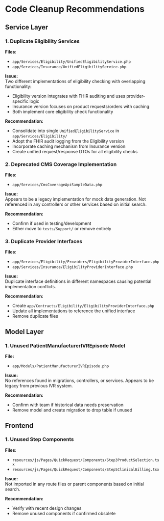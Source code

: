 # Code Cleanup Recommendations

## Service Layer

### 1. Duplicate Eligibility Services
**Files:**  
- `app/Services/Eligibility/UnifiedEligibilityService.php`  
- `app/Services/Insurance/UnifiedEligibilityService.php`  

**Issue:**  
Two different implementations of eligibility checking with overlapping functionality:
- Eligibility version integrates with FHIR auditing and uses provider-specific logic
- Insurance version focuses on product requests/orders with caching
- Both implement core eligibility check functionality

**Recommendation:**  
- Consolidate into single `UnifiedEligibilityService` in `app/Services/Eligibility/`
- Adopt the FHIR audit logging from the Eligibility version
- Incorporate caching mechanism from Insurance version
- Create unified request/response DTOs for all eligibility checks

### 2. Deprecated CMS Coverage Implementation
**Files:**  
- `app/Services/CmsCoverageApiSampleData.php`  

**Issue:**  
Appears to be a legacy implementation for mock data generation. Not referenced in any controllers or other services based on initial search.

**Recommendation:**  
- Confirm if used in testing/development
- Either move to `tests/Support/` or remove entirely

### 3. Duplicate Provider Interfaces
**Files:**  
- `app/Services/Eligibility/Providers/EligibilityProviderInterface.php`  
- `app/Services/Insurance/EligibilityProviderInterface.php`  

**Issue:**  
Duplicate interface definitions in different namespaces causing potential implementation conflicts.

**Recommendation:**  
- Create `app/Contracts/Eligibility/EligibilityProviderInterface.php`
- Update all implementations to reference the unified interface
- Remove duplicate files

## Model Layer

### 1. Unused PatientManufacturerIVREpisode Model
**File:**  
- `app/Models/PatientManufacturerIVREpisode.php`  

**Issue:**  
No references found in migrations, controllers, or services. Appears to be legacy from previous IVR system.

**Recommendation:**  
- Confirm with team if historical data needs preservation
- Remove model and create migration to drop table if unused

## Frontend

### 1. Unused Step Components
**Files:**  
- `resources/js/Pages/QuickRequest/Components/Step3ProductSelection.tsx`  
- `resources/js/Pages/QuickRequest/Components/Step5ClinicalBilling.tsx`  

**Issue:**  
Not imported in any route files or parent components based on initial search.

**Recommendation:**  
- Verify with recent design changes
- Remove unused components if confirmed obsolete
